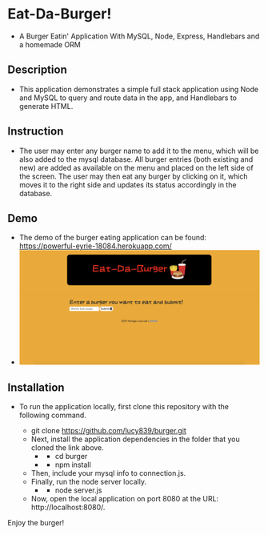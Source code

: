 # Eat-Da-Burger!
- A Burger Eatin' Application With MySQL, Node, Express, Handlebars and a homemade ORM

## Description
- This application demonstrates a simple full stack application using Node and MySQL to query and route data in the app, and Handlebars to generate HTML.

## Instruction
- The user may enter any burger name to add it to the menu, which will be also added to the mysql database. All burger entries (both existing and new) are added as available on the menu and placed on the left side of the screen. The user may then eat any burger by clicking on it, which moves it to the right side and updates its status accordingly in the database.

## Demo
- The demo of the burger eating application can be found:
https://powerful-eyrie-18084.herokuapp.com/
- ![Alt text](public/assets/images/demo.png?raw=true  "demo")

## Installation
- To run the application locally, first clone this repository with the following command.

   * git clone https://github.com/lucy839/burger.git  
   * Next, install the application dependencies in the folder that you cloned the link above.
      * * cd burger
      * * npm install
   * Then, include your mysql info to connection.js.
   * Finally, run the node server locally.
      * * node server.js
   * Now, open the local application on port 8080 at the URL: http://localhost:8080/.

Enjoy the burger!